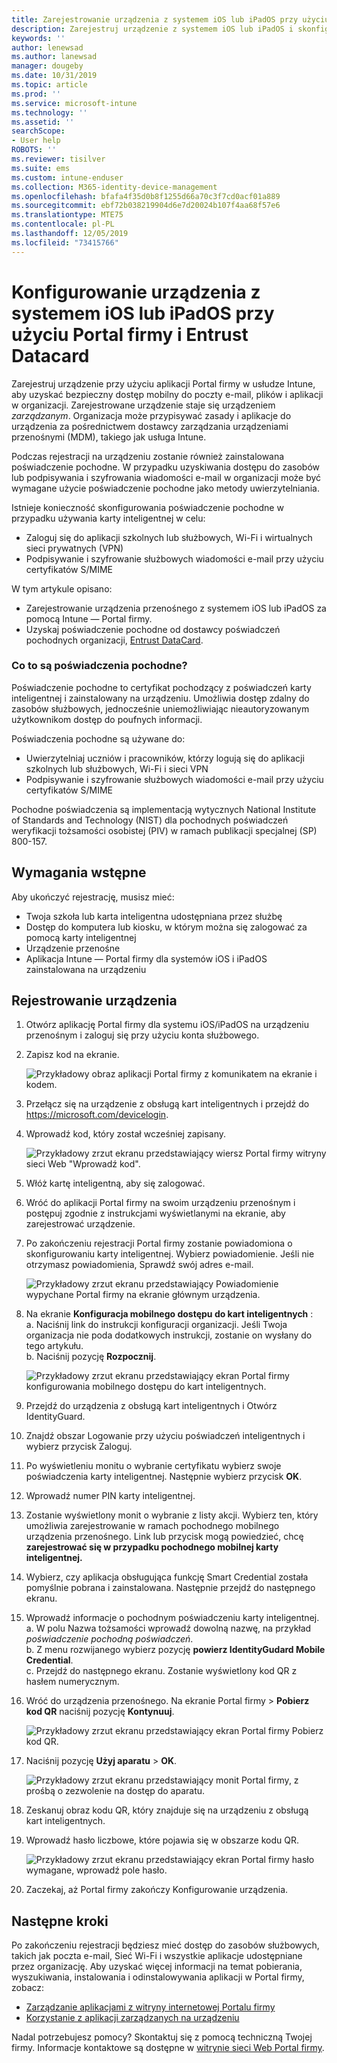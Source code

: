 ```yaml
---
title: Zarejestrowanie urządzenia z systemem iOS lub iPadOS przy użyciu Intune — Portal firmy i Entrust Datacard
description: Zarejestruj urządzenie z systemem iOS lub iPadOS i skonfiguruj pochodne uwierzytelnianie poświadczeń przy użyciu Entrust Datacard.
keywords: ''
author: lenewsad
ms.author: lanewsad
manager: dougeby
ms.date: 10/31/2019
ms.topic: article
ms.prod: ''
ms.service: microsoft-intune
ms.technology: ''
ms.assetid: ''
searchScope:
- User help
ROBOTS: ''
ms.reviewer: tisilver
ms.suite: ems
ms.custom: intune-enduser
ms.collection: M365-identity-device-management
ms.openlocfilehash: bfafa4f35d0b8f1255d66a70c3f7cd0acf01a889
ms.sourcegitcommit: ebf72b038219904d6e7d20024b107f4aa68f57e6
ms.translationtype: MTE75
ms.contentlocale: pl-PL
ms.lasthandoff: 12/05/2019
ms.locfileid: "73415766"
---
```

# <a name="set-up-ios-or-ipados-device-with-company-portal-and-entrust-datacard"></a>Konfigurowanie urządzenia z systemem iOS lub iPadOS przy użyciu Portal firmy i Entrust Datacard

Zarejestruj urządzenie przy użyciu aplikacji Portal firmy w usłudze Intune, aby uzyskać bezpieczny dostęp mobilny do poczty e-mail, plików i aplikacji w organizacji. Zarejestrowane urządzenie staje się urządzeniem *zarządzanym*. Organizacja może przypisywać zasady i aplikacje do urządzenia za pośrednictwem dostawcy zarządzania urządzeniami przenośnymi (MDM), takiego jak usługa Intune.  

Podczas rejestracji na urządzeniu zostanie również zainstalowana poświadczenie pochodne. W przypadku uzyskiwania dostępu do zasobów lub podpisywania i szyfrowania wiadomości e-mail w organizacji może być wymagane użycie poświadczenie pochodne jako metody uwierzytelniania. 

Istnieje konieczność skonfigurowania poświadczenie pochodne w przypadku używania karty inteligentnej w celu:  

* Zaloguj się do aplikacji szkolnych lub służbowych, Wi-Fi i wirtualnych sieci prywatnych (VPN)
* Podpisywanie i szyfrowanie służbowych wiadomości e-mail przy użyciu certyfikatów S/MIME  

W tym artykule opisano:  

   * Zarejestrowanie urządzenia przenośnego z systemem iOS lub iPadOS za pomocą Intune — Portal firmy.  
   * Uzyskaj poświadczenie pochodne od dostawcy poświadczeń pochodnych organizacji, [Entrust DataCard](https://www.entrustdatacard.com/).  

### <a name="what-are-derived-credentials"></a>Co to są poświadczenia pochodne?  
Poświadczenie pochodne to certyfikat pochodzący z poświadczeń karty inteligentnej i zainstalowany na urządzeniu. Umożliwia dostęp zdalny do zasobów służbowych, jednocześnie uniemożliwiając nieautoryzowanym użytkownikom dostęp do poufnych informacji.  

Poświadczenia pochodne są używane do: 
* Uwierzytelniaj uczniów i pracowników, którzy logują się do aplikacji szkolnych lub służbowych, Wi-Fi i sieci VPN
* Podpisywanie i szyfrowanie służbowych wiadomości e-mail przy użyciu certyfikatów S/MIME

Pochodne poświadczenia są implementacją wytycznych National Institute of Standards and Technology (NIST) dla pochodnych poświadczeń weryfikacji tożsamości osobistej (PIV) w ramach publikacji specjalnej (SP) 800-157.  

## <a name="prerequisites"></a>Wymagania wstępne

 Aby ukończyć rejestrację, musisz mieć:

* Twoja szkoła lub karta inteligentna udostępniana przez służbę
* Dostęp do komputera lub kiosku, w którym można się zalogować za pomocą karty inteligentnej
* Urządzenie przenośne
* Aplikacja Intune — Portal firmy dla systemów iOS i iPadOS zainstalowana na urządzeniu  


## <a name="enroll-device"></a>Rejestrowanie urządzenia  
1. Otwórz aplikację Portal firmy dla systemu iOS/iPadOS na urządzeniu przenośnym i zaloguj się przy użyciu konta służbowego.  

2. Zapisz kod na ekranie.  

    ![Przykładowy obraz aplikacji Portal firmy z komunikatem na ekranie i kodem.](./media/copy-code-intercede.png)   

3. Przełącz się na urządzenie z obsługą kart inteligentnych i przejdź do https://microsoft.com/devicelogin. 
4. Wprowadź kod, który został wcześniej zapisany.  

    ![Przykładowy zrzut ekranu przedstawiający wiersz Portal firmy witryny sieci Web "Wprowadź kod".](./media/enter-code-intercede.png)   

5. Włóż kartę inteligentną, aby się zalogować.   
6. Wróć do aplikacji Portal firmy na swoim urządzeniu przenośnym i postępuj zgodnie z instrukcjami wyświetlanymi na ekranie, aby zarejestrować urządzenie.  
7. Po zakończeniu rejestracji Portal firmy zostanie powiadomiona o skonfigurowaniu karty inteligentnej. Wybierz powiadomienie. Jeśli nie otrzymasz powiadomienia, Sprawdź swój adres e-mail.   

    ![Przykładowy zrzut ekranu przedstawiający Powiadomienie wypychane Portal firmy na ekranie głównym urządzenia.](./media/action-required-in-app-intercede.png)  

8. Na ekranie **Konfiguracja mobilnego dostępu do kart inteligentnych** :   
    a. Naciśnij link do instrukcji konfiguracji organizacji. Jeśli Twoja organizacja nie poda dodatkowych instrukcji, zostanie on wysłany do tego artykułu.  
    b. Naciśnij pozycję **Rozpocznij**.  

    ![Przykładowy zrzut ekranu przedstawiający ekran Portal firmy konfigurowania mobilnego dostępu do kart inteligentnych.](./media/smart-card-info-intercede.png)

9. Przejdź do urządzenia z obsługą kart inteligentnych i Otwórz IdentityGuard. 
10. Znajdź obszar Logowanie przy użyciu poświadczeń inteligentnych i wybierz przycisk Zaloguj.  
11. Po wyświetleniu monitu o wybranie certyfikatu wybierz swoje poświadczenia karty inteligentnej. Następnie wybierz przycisk **OK**. 
12. Wprowadź numer PIN karty inteligentnej.  
13. Zostanie wyświetlony monit o wybranie z listy akcji. Wybierz ten, który umożliwia zarejestrowanie w ramach pochodnego mobilnego urządzenia przenośnego. Link lub przycisk mogą powiedzieć, chcę **zarejestrować się w przypadku pochodnego mobilnej karty inteligentnej.**  
14. Wybierz, czy aplikacja obsługująca funkcję Smart Credential została pomyślnie pobrana i zainstalowana. Następnie przejdź do następnego ekranu.   
15. Wprowadź informacje o pochodnym poświadczeniu karty inteligentnej.  
    a. W polu Nazwa tożsamości wprowadź dowolną nazwę, na przykład *poświadczenie pochodną poświadczeń*.  
    b. Z menu rozwijanego wybierz pozycję **powierz IdentityGudard Mobile Credential**.  
    c. Przejdź do następnego ekranu. Zostanie wyświetlony kod QR z hasłem numerycznym.  

16. Wróć do urządzenia przenośnego. Na ekranie Portal firmy > **Pobierz kod QR** naciśnij pozycję **Kontynuuj**. 

    ![Przykładowy zrzut ekranu przedstawiający ekran Portal firmy Pobierz kod QR.](./media/get-qr-code-intercede.png)  
17. Naciśnij pozycję **Użyj aparatu** > **OK**.  

    ![Przykładowy zrzut ekranu przedstawiający monit Portal firmy, z prośbą o zezwolenie na dostęp do aparatu.](./media/allow-cp-camera-access-intercede.png)  
18. Zeskanuj obraz kodu QR, który znajduje się na urządzeniu z obsługą kart inteligentnych.  
19. Wprowadź hasło liczbowe, które pojawia się w obszarze kodu QR.  

    ![Przykładowy zrzut ekranu przedstawiający ekran Portal firmy hasło wymagane, wprowadź pole hasło.](./media/enter-password-derived-credentials.png)   

20. Zaczekaj, aż Portal firmy zakończy Konfigurowanie urządzenia.  


## <a name="next-steps"></a>Następne kroki  
Po zakończeniu rejestracji będziesz mieć dostęp do zasobów służbowych, takich jak poczta e-mail, Sieć Wi-Fi i wszystkie aplikacje udostępniane przez organizację. Aby uzyskać więcej informacji na temat pobierania, wyszukiwania, instalowania i odinstalowywania aplikacji w Portal firmy, zobacz:

* [Zarządzanie aplikacjami z witryny internetowej Portalu firmy](manage-apps-cpweb.md)  
* [Korzystanie z aplikacji zarządzanych na urządzeniu](use-managed-apps-on-your-device-ios.md)  

Nadal potrzebujesz pomocy? Skontaktuj się z pomocą techniczną Twojej firmy. Informacje kontaktowe są dostępne w [witrynie sieci Web Portal firmy](https://go.microsoft.com/fwlink/?linkid=2010980).  
